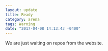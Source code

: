 ```yaml
---
layout: update
title: Ready
category: arena
tags: Warning
date: "2017-04-08 14:13:43 -0400"
---
```


We are just waiting on repos from the website.
